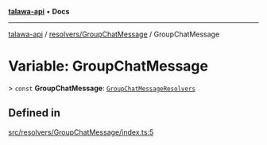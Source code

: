 [**talawa-api**](../../../README.md) • **Docs**

***

[talawa-api](../../../modules.md) / [resolvers/GroupChatMessage](../README.md) / GroupChatMessage

# Variable: GroupChatMessage

\> `const` **GroupChatMessage**: [`GroupChatMessageResolvers`](../../../types/generatedGraphQLTypes/type-aliases/GroupChatMessageResolvers.md)

## Defined in

[src/resolvers/GroupChatMessage/index.ts:5](https://github.com/PalisadoesFoundation/talawa-api/blob/67d017fd9312183a6b2bae1b160bc814f56ab5c2/src/resolvers/GroupChatMessage/index.ts#L5)
